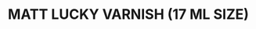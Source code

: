 ---
title: "MATT LUCKY VARNISH  (17 ML SIZE)"
price: "TBA"
desc: "Opis nije dostupan"
img_path: "/assets/img/A.MIG-2055.jpg"
brand: AMMO
available: true
cat: "acrylics"
subcat: "VARNISH  (17 mL)"
subsubcat: "SS"
---